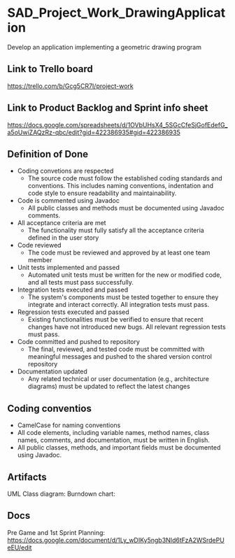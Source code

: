 # SAD_Project_Work_DrawingApplication
Develop an application implementing a geometric drawing program

## Link to Trello board
https://trello.com/b/Gcg5CR7I/project-work

## Link to Product Backlog and Sprint info sheet
https://docs.google.com/spreadsheets/d/1OVbUHsX4_5SGcCfeSjGofEdefG_a5oUwiZAQzRz-qbc/edit?gid=422386935#gid=422386935

## Definition of Done
- Coding convetions are respected
  - The source code must follow the established coding standards and conventions. This includes naming conventions, indentation and code style to ensure readability and maintainability.
- Code is commented using Javadoc
  - All public classes and methods must be documented using Javadoc comments. 
- All acceptance criteria are met
  - The functionality must fully satisfy all the acceptance criteria defined in the user story 
- Code reviewed
  - The code must be reviewed and approved by at least one team member   
- Unit tests implemented and passed
  - Automated unit tests must be written for the new or modified code, and all tests must pass successfully. 
- Integration tests executed and passed
  - The system's components must be tested together to ensure they integrate and interact correctly. All integration tests must pass.   
- Regression tests executed and passed
  - Existing functionalities must be verified to ensure that recent changes have not introduced new bugs. All relevant regression tests must pass. 
- Code committed and pushed to repository
  - The final, reviewed, and tested code must be committed with meaningful messages and pushed to the shared version control repository 
- Documentation updated
  - Any related technical or user documentation (e.g., architecture diagrams) must be updated to reflect the latest changes
 
## Coding conventios
- CamelCase for naming conventions 
- All code elements, including variable names, method names, class names, comments, and documentation, must be written in English.
- All public classes, methods, and important fields must be documented using Javadoc.

## Artifacts
UML Class diagram: 
Burndown chart: 

## Docs
Pre Game and 1st Sprint Planning: https://docs.google.com/document/d/1Ly_wDIKy5ngb3NId6tFzA2WSrdePUeEU/edit
